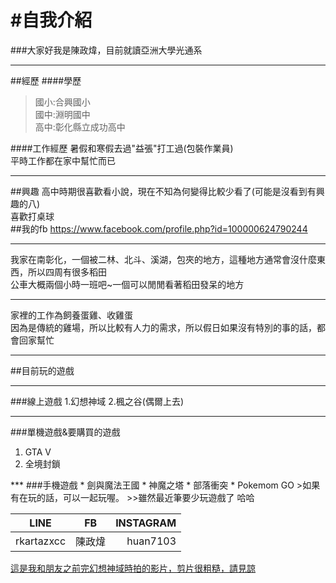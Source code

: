 #自我介紹
=========
###大家好我是陳政煒，目前就讀亞洲大學光通系
***
##經歷
####學歷
>國小:合興國小<br />
>國中:淵明國中<br />
>高中:彰化縣立成功高中<br />

####工作經歷
暑假和寒假去過"益張"打工過(包裝作業員)<br />
平時工作都在家中幫忙而已<br />
***
##興趣
高中時期很喜歡看小說，現在不知為何變得比較少看了(可能是沒看到有興趣的八)<br />
喜歡打桌球<br />
##我的fb
<https://www.facebook.com/profile.php?id=100000624790244>
***
我家在南彰化，一個被二林、北斗、溪湖，包夾的地方，這種地方通常會沒什麼東西，所以四周有很多稻田<br />
公車大概兩個小時一班吧~一個可以閒閒看著稻田發呆的地方
***
家裡的工作為飼養蛋雞、收雞蛋<br />
因為是傳統的雞場，所以比較有人力的需求，所以假日如果沒有特別的事的話，都會回家幫忙
***
##目前玩的遊戲
***
###線上遊戲
1.幻想神域
2.楓之谷(偶爾上去)
***
###單機遊戲&要購買的遊戲
<ol>
<li>GTA V </li>
<li>全境封鎖 </li>
</ol>
***
###手機遊戲
* 劍與魔法王國
* 神魔之塔
* 部落衝突
* Pokemom GO
>如果有在玩的話，可以一起玩喔。
>>雖然最近筆要少玩遊戲了   哈哈

|LINE       | FB         | INSTAGRAM  |
| ------------- |:-------------:| -----:|
| rkartazxcc    |陳政煒 | huan7103 |

[這是我和朋友之前完幻想神域時拍的影片，剪片很粗糙，請見諒](https://www.youtube.com/watch?v=z7w1OwTBl-A)
